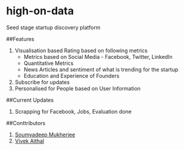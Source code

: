 # high-on-data
Seed stage startup discovery platform

##Features
1. Visualisation based Rating based on following metrics  
   - Metrics based on Social Media - Facebook, Twitter, LinkedIn  
   - Quantitative Metrics  
   - News Articles and sentiment of what is trending for the startup  
   - Education and Experience of Founders  
2. Subscribe for updates  
3. Personalised for People based on User Information  

##Current Updates
1. Scrapping for Facebook, Jobs, Evaluation done

##Conttributors
1. [Soumyadeep Mukherjee](https://github.com/sam17)  
2. [Vivek Aithal](https://github.com/nuwandavek)
